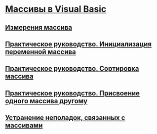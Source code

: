 # [Массивы в Visual Basic](index.md)
## [Измерения массива](array-dimensions.md)
## [Практическое руководство. Инициализация переменной массива](how-to-initialize-an-array-variable.md)
## [Практическое руководство. Сортировка массива](how-to-sort-an-array.md)
## [Практическое руководство. Присвоение одного массива другому](how-to-assign-one-array-to-another-array.md)
## [Устранение неполадок, связанных с массивами](troubleshooting-arrays.md)